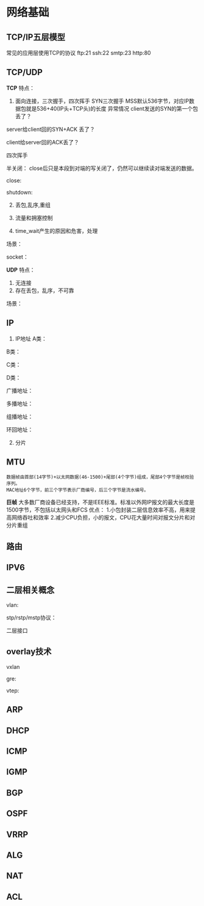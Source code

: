 # 网络基础

## TCP/IP五层模型


常见的应用层使用TCP的协议
ftp:21
ssh:22
smtp:23
http:80


## TCP/UDP
**TCP**
特点：
1. 面向连接，三次握手，四次挥手
SYN三次握手
MSS默认536字节，对应IP数据包就是536+40(IP头+TCP头)的长度
异常情况
client发送的SYN的第一个包丢了？

server给client回的SYN+ACK 丢了？

client给server回的ACK丢了？



四次挥手

半关闭：
    close后只是本段到对端的写关闭了，仍然可以继续读对端发送的数据。

close:

shutdown:




2. 丢包,乱序,重组



3. 流量和拥塞控制



4. time_wait产生的原因和危害，处理

场景：



socket：




**UDP**
特点：
1. 无连接
2. 存在丢包，乱序，不可靠


场景：




## IP

1. IP地址
A类：

B类：

C类：

D类：

广播地址：

多播地址：


组播地址：

环回地址：



2. 分片


## MTU

	数据帧由首部(14字节)+以太网数据(46-1500)+尾部(4个字节)组成，尾部4个字节是帧校验序列。
	MAC地址6个字节，前三个字节表示厂商编号，后三个字节是流水编号。
	
**巨帧**
大多数厂商设备已经支持，不是IEEE标准。标准以外网IP报文的最大长度是1500字节，不包括以太网头和FCS
优点：
    1.小包封装二层信息效率不高，用来提高网络吞吐和效率
    2.减少CPU负担，小的报文，CPU花大量时间对报文分片和对分片重组


## 路由





## IPV6





## 二层相关概念
vlan:


stp/rstp/mstp协议：


二层接口



## overlay技术
vxlan

gre:


vtep:



## ARP


## DHCP




## ICMP


## IGMP


## BGP

## OSPF

## VRRP


## ALG

## NAT

## ACL























